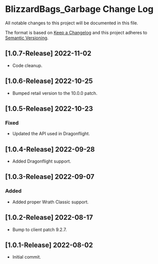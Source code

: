 # BlizzardBags_Garbage Change Log
All notable changes to this project will be documented in this file.

The format is based on [Keep a Changelog](http://keepachangelog.com/)
and this project adheres to [Semantic Versioning](http://semver.org/).

## [1.0.7-Release] 2022-11-02
- Code cleanup.

## [1.0.6-Release] 2022-10-25
- Bumped retail version to the 10.0.0 patch.

## [1.0.5-Release] 2022-10-23
### Fixed
- Updated the API used in Dragonflight.

## [1.0.4-Release] 2022-09-28
- Added Dragonflight support.

## [1.0.3-Release] 2022-09-07
### Added
- Added proper Wrath Classic support.

## [1.0.2-Release] 2022-08-17
- Bump to client patch 9.2.7.

## [1.0.1-Release] 2022-08-02
- Initial commit.
